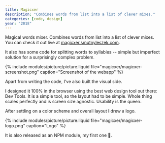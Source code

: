 ```yaml
---
title: Magicxer
description: "Combines words from list into a list of clever mixes."
categories: [code, design]
year: "2018"
---
```


Magical words mixer. Combines words from list into a list of clever mixes. You can check it out live at [magicxer.smutnyleszek.com](http://magicxer.smutnyleszek.com).

It also has some code for splitting words to syllables -- simple but imperfect solution for a surprisingly complex problem.

{% include modules/picture/picture.liquid file="magicxer/magicxer-screenshot.png" caption="Screenshot of the webapp" %}

Apart from writing the code, I've also built the visual side.

I designed it 100% in the browser using the best web design tool out there: Dev Tools. It is a simple tool, so the layout had to be simple. Whole thing scales perfectly and is screen size agnostic. Usability is the queen.

After settling on a color scheme and overall layout I drew a logo.

{% include modules/picture/picture.liquid file="magicxer/magicxer-logo.png" caption="Logo" %}

It is also released as an NPM module, my first one 🤘.
